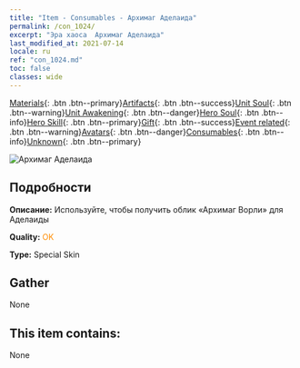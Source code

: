 ```yaml
---
title: "Item - Consumables - Архимаг Аделаида"
permalink: /con_1024/
excerpt: "Эра хаоса  Архимаг Аделаида"
last_modified_at: 2021-07-14
locale: ru
ref: "con_1024.md"
toc: false
classes: wide
---
```

 [Materials](/ItemsRU/){: .btn .btn--primary}[Artifacts](/ItemsRU/Artifacts/){: .btn .btn--success}[Unit Soul](/ItemsRU/UnitSoul/){: .btn .btn--warning}[Unit Awakening](/ItemsRU/UnitAwakening/){: .btn .btn--danger}[Hero Soul](/ItemsRU/HeroSoul/){: .btn .btn--info}[Hero Skill](/ItemsRU/HeroSkill/){: .btn .btn--primary}[Gift](/ItemsRU/Gift/){: .btn .btn--success}[Event related](/ItemsRU/Events/){: .btn .btn--warning}[Avatars](/ItemsRU/Avatars/){: .btn .btn--danger}[Consumables](/ItemsRU/Consumables/){: .btn .btn--info}[Unknown](/ItemsRU/Unknown/){: .btn .btn--primary}

 ![Архимаг Аделаида](/images/h/h_Adelaide4.jpg)

## Подробности
 **Описание:** Используйте, чтобы получить облик «Архимаг Ворли» для Аделаиды

 **Quality:** <span style="color: #FF8C00">OK</span>

 **Type:** Special Skin

## Gather

  None

## This item contains:

  None

